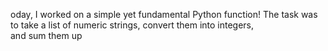 oday, I worked on a simple yet fundamental Python function! The task was to take a list of numeric strings, convert them into integers, and sum them up
